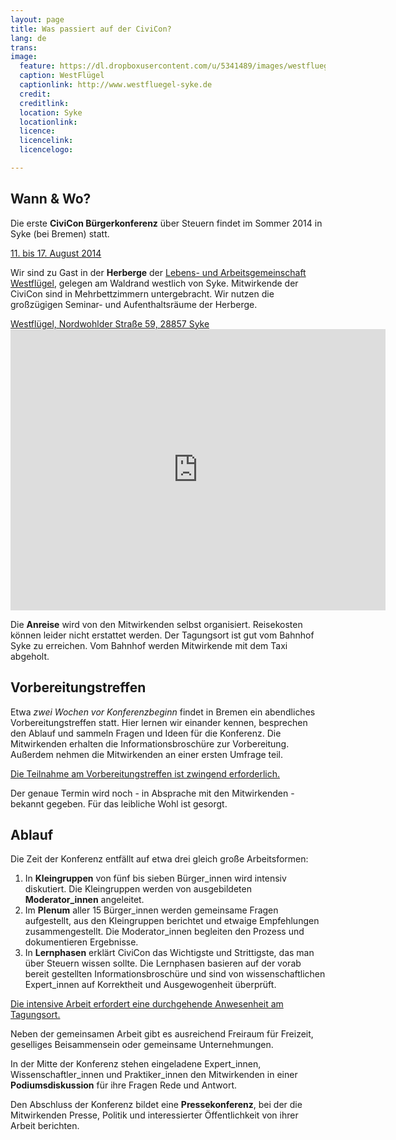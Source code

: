 ```yaml
---
layout: page
title: Was passiert auf der CiviCon?
lang: de
trans:
image:
  feature: https://dl.dropboxusercontent.com/u/5341489/images/westfluegel-a_crop.jpg
  caption: WestFlügel
  captionlink: http://www.westfluegel-syke.de
  credit:
  creditlink:
  location: Syke
  locationlink:
  licence:
  licencelink:
  licencelogo:

---
```


## Wann & Wo?

Die erste **CiviCon Bürgerkonferenz** über Steuern findet im Sommer 2014 in Syke (bei Bremen) statt.

<div markdown="0"><a href="" class="btn btn-info">11. bis 17. August 2014</a></div>

Wir sind zu Gast in der **Herberge** der [Lebens- und Arbeitsgemeinschaft Westflügel](http://www.westfluegel-syke.de), gelegen am Waldrand westlich von Syke.
Mitwirkende der CiviCon sind in Mehrbettzimmern untergebracht.
Wir nutzen die großzügigen Seminar- und Aufenthaltsräume der Herberge.

<div markdown="0"><a href="" class="btn btn-info">Westflügel, Nordwohlder Straße 59, 28857 Syke</a></div>

<iframe src="https://www.google.com/maps/embed?pb=!1m14!1m8!1m3!1d2406.371634700675!2d8.775694999999999!3d52.905737!3m2!1i1024!2i768!4f13.1!3m3!1m2!1s0x47b0daa7ceaeaf03%3A0xf5dede03a13cc5be!2sLebens-+und+Arbeitsgemeinschaft+Westfl%C3%BCgel!5e0!3m2!1sen!2s!4v1404302539993" width="600" height="450" frameborder="0" style="border:0"></iframe>

Die **Anreise** wird von den Mitwirkenden selbst organisiert.
Reisekosten können leider nicht erstattet werden.
Der Tagungsort ist gut vom Bahnhof Syke zu erreichen.
Vom Bahnhof werden Mitwirkende mit dem Taxi abgeholt.


## Vorbereitungstreffen

Etwa *zwei Wochen vor Konferenzbeginn* findet in Bremen ein abendliches Vorbereitungstreffen statt.
Hier lernen wir einander kennen, besprechen den Ablauf und sammeln Fragen und Ideen für die Konferenz.
Die Mitwirkenden erhalten die Informationsbroschüre zur Vorbereitung.
Außerdem nehmen die Mitwirkenden an einer ersten Umfrage teil.

<div markdown="0"><a href="" class="btn btn-warning">Die Teilnahme am Vorbereitungstreffen ist zwingend erforderlich.</a></div>

Der genaue Termin wird noch - in Absprache mit den Mitwirkenden - bekannt gegeben.
Für das leibliche Wohl ist gesorgt.


## Ablauf

Die Zeit der Konferenz entfällt auf etwa drei gleich große Arbeitsformen:

1. In **Kleingruppen** von fünf bis sieben Bürger_innen wird intensiv diskutiert. Die Kleingruppen werden von ausgebildeten **Moderator_innen** angeleitet.  
2. Im **Plenum** aller 15 Bürger_innen werden gemeinsame Fragen aufgestellt, aus den Kleingruppen berichtet und etwaige Empfehlungen zusammengestellt. Die Moderator_innen begleiten den Prozess und dokumentieren Ergebnisse.
3. In **Lernphasen** erklärt CiviCon das Wichtigste und Strittigste, das man über Steuern wissen sollte. Die Lernphasen basieren auf der vorab bereit gestellten Informationsbroschüre und sind von wissenschaftlichen Expert_innen auf Korrektheit und Ausgewogenheit überprüft.

<div markdown="0"><a href="" class="btn btn-warning">Die intensive Arbeit erfordert eine durchgehende Anwesenheit am Tagungsort.</a></div>

Neben der gemeinsamen Arbeit gibt es ausreichend Freiraum für Freizeit, geselliges Beisammensein oder gemeinsame Unternehmungen.

In der Mitte der Konferenz stehen eingeladene Expert_innen, Wissenschaftler_innen und Praktiker_innen den Mitwirkenden in einer **Podiumsdiskussion** für ihre Fragen Rede und Antwort.

Den Abschluss der Konferenz bildet eine **Pressekonferenz**, bei der die Mitwirkenden Presse, Politik und interessierter Öffentlichkeit von ihrer Arbeit berichten.
